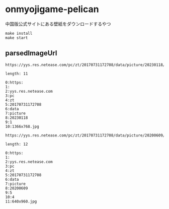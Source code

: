 # onmyojigame-pelican

中国版公式サイトにある壁紙をダウンロードするやつ

```
make install
make start
```


## parsedImageUrl

```
https://yys.res.netease.com/pc/zt/20170731172708/data/picture/20230118/1/1366x768.jpg

length: 11

0:https:
1:
2:yys.res.netease.com
3:pc
4:zt
5:20170731172708
6:data
7:picture
8:20230118
9:1
10:1366x768.jpg
```

```
https://yys.res.netease.com/pc/zt/20170731172708/data/picture/20200609/5/4/640x960.jpg

length: 12

0:https:
1:
2:yys.res.netease.com
3:pc
4:zt
5:20170731172708
6:data
7:picture
8:20200609
9:5
10:4
11:640x960.jpg
```
